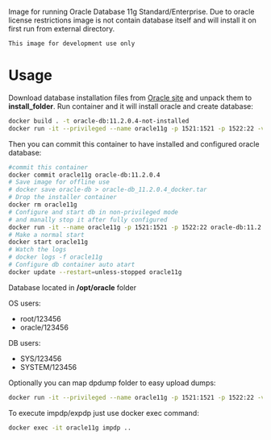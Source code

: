 Image for running Oracle Database 11g Standard/Enterprise. Due to oracle license restrictions image is not contain database itself and will install it on first run from external directory.

``This image for development use only``

# Usage
Download database installation files from [Oracle site](http://www.oracle.com/technetwork/database/in-memory/downloads/index.html) and unpack them to **install_folder**.
Run container and it will install oracle and create database:

```sh
docker build . -t oracle-db:11.2.0.4-not-installed
docker run -it --privileged --name oracle11g -p 1521:1521 -p 1522:22 -v <install_folder>:/install oracle-db:11.2.0.4-not-installed
```
Then you can commit this container to have installed and configured oracle database:
```sh
#commit this container
docker commit oracle11g oracle-db:11.2.0.4
# Save image for offline use
# docker save oracle-db > oracle-db_11.2.0.4_docker.tar
# Drop the installer container
docker rm oracle11g
# Configure and start db in non-privileged mode
# and manally stop it after fully configured
docker run -it --name oracle11g -p 1521:1521 -p 1522:22 oracle-db:11.2.0.4
# Make a normal start
docker start oracle11g
# Watch the logs
# docker logs -f oracle11g
# Configure db container auto atart
docker update --restart=unless-stopped oracle11g
```

Database located in **/opt/oracle** folder

OS users:
* root/123456
* oracle/123456

DB users:
* SYS/123456
* SYSTEM/123456

Optionally you can map dpdump folder to easy upload dumps:
```sh
docker run -it --privileged --name oracle11g -p 1521:1521 -p 1522:22 -v <local_dpdump>:/opt/oracle/dpdump oracle-db:11.2.0.4
```
To execute impdp/expdp just use docker exec command:
```sh
docker exec -it oracle11g impdp ..
```
